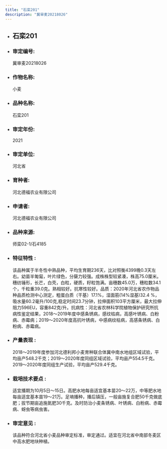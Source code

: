 ```yaml
---
title: "石栾201"
description: "冀审麦20218026"
---
```

* ## 石栾201
* ###  审定编号:  
   冀审麦20218026

*  ### 作物名称:  
   小麦

*   ###  品种名称: 
    石栾201

*   ### 审定年份: 
    2021

*   ### 审定单位:  
    河北省

*   ### 育种者:  
    河北德福农业有限公司

*   ### 申请者:  
    河北德福农业有限公司

*   ### 品种来源:  
    师栾02-1/石4185

*   ### 特征特性 : 
    该品种属于半冬性中熟品种，平均生育期236天，比对照衡4399晚0.3天左右。幼苗半匍匐，叶片绿色，分蘖力较强。成株株型较紧凑，株高75.0厘米。穗纺锤形，长芒，白壳，白粒，硬质，籽粒饱满。亩穗数45.0万，穗粒数34.1个，千粒重39.0克。熟相较好。抗寒性较好。品质：2020年河北省农作物品种品质检测中心测定，粗蛋白质（干基）17.1%，湿面筋(14%湿基)32.4 %，吸水量60.2毫升/100克,稳定时间23.7分钟，拉伸面积103平方厘米，最大拉伸阻力596EU，容重842克/升。抗病性：河北省农林科学院植物保护研究所抗病性鉴定结果，2018～2019年度中感条锈病，感纹枯病，高感叶锈病、白粉病、赤霉病；2019～2020年度高抗叶锈病，中感病纹枯病，高感条锈病、白粉病、赤霉病。

*   ### 产量表现 : 
    2018～2019年度参加河北德利邦小麦育种联合体冀中南水地组区域试验，平均亩产548.2千克；2019～2020年度同组区域试验，平均亩产554.5千克。2019～2020年度同组生产试验，平均亩产529.4千克。

*   ### 栽培技术要点 : 
    适宜播期为10月5日～15日。高肥水地每亩适宜基本苗20～22万，中等肥水地每亩适宜基本苗19～21万。足墒播种，播后镇压，一般亩施复合肥50千克做底肥；拔节期亩追施氮肥30千克。及时防治小麦条锈病、叶锈病、白粉病、赤霉病、蚜虫等病虫害。

*   ### 审定意见 : 
    该品种符合河北省小麦品种审定标准，审定通过。适宜在河北省中南部冬麦区中高水肥地块种植。
